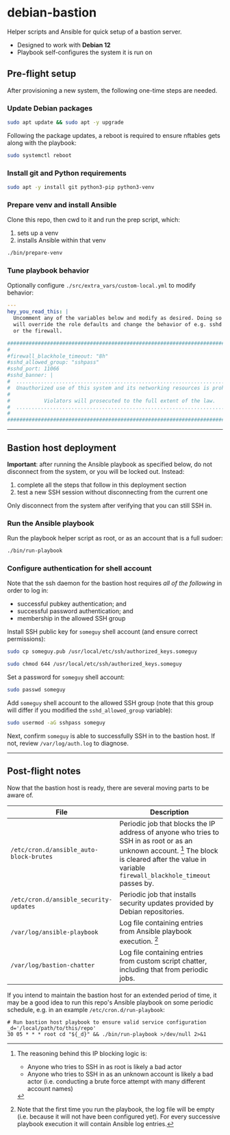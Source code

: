 # debian-bastion

Helper scripts and Ansible for quick setup of a bastion server.

* Designed to work with **Debian 12**
* Playbook self-configures the system it is run on

## Pre-flight setup

After provisioning a new system, the following one-time steps are needed.

### Update Debian packages

```bash
sudo apt update && sudo apt -y upgrade
```

Following the package updates, a reboot is required to ensure nftables gets along with the playbook:
```bash
sudo systemctl reboot
```

### Install git and Python requirements

```bash
sudo apt -y install git python3-pip python3-venv
```

### Prepare venv and install Ansible

Clone this repo, then cwd to it and run the prep script, which:
1. sets up a venv
2. installs Ansible within that venv

```bash
./bin/prepare-venv
```

### Tune playbook behavior

Optionally configure `./src/extra_vars/custom-local.yml` to modify behavior:
```yaml
---
hey_you_read_this: |
  Uncomment any of the variables below and modify as desired. Doing so
  will override the role defaults and change the behavior of e.g. sshd
  or the firewall.

##############################################################################
#
#firewall_blackhole_timeout: "8h"
#sshd_allowed_group: "sshpass"
#sshd_port: 11066
#sshd_banner: |
#  ...........................................................................
#  Unauthorized use of this system and its networking resources is prohibited.
#
#           Violators will prosecuted to the full extent of the law.
#  ...........................................................................
#
##############################################################################
```

----------

## Bastion host deployment

**Important**: after running the Ansible playbook as specified below, do not disconnect from the system, or you will be locked out. Instead:
1. complete all the steps that follow in this deployment section
2. test a new SSH session without disconnecting from the current one

Only disconnect from the system after verifying that you can still SSH in.

### Run the Ansible playbook

Run the playbook helper script as root, or as an account that is a full sudoer:
```bash
./bin/run-playbook
```

### Configure authentication for shell account

Note that the ssh daemon for the bastion host requires *all of the following* in order to log in:
* successful pubkey authentication; and
* successful password authentication; and
* membership in the allowed SSH group

Install SSH public key for `someguy` shell account (and ensure correct permissions):
```bash
sudo cp someguy.pub /usr/local/etc/ssh/authorized_keys.someguy
```
```bash
sudo chmod 644 /usr/local/etc/ssh/authorized_keys.someguy
```

Set a password for `someguy` shell account:
```bash
sudo passwd someguy
```

Add `someguy` shell account to the allowed SSH group (note that this group will differ if you modified the `sshd_allowed_group` variable):
```bash
sudo usermod -aG sshpass someguy
```

Next, confirm `someguy` is able to successfully SSH in to the bastion host. If not, review `/var/log/auth.log` to diagnose.

----------

## Post-flight notes

Now that the bastion host is ready, there are several moving parts to be aware of.

| File                                     | Description                   |
| ---------------------------------------- | ------------------------------|
| `/etc/cron.d/ansible_auto-block-brutes`  | Periodic job that blocks the IP address of anyone who tries to SSH in as root or as an unknown account. [^block_baddies] The block is cleared after the value in variable `firewall_blackhole_timeout` passes by. |
| `/etc/cron.d/ansible_security-updates`   | Periodic job that installs security updates provided by Debian repositories. |
| `/var/log/ansible-playbook`              | Log file containing entries from Ansible playbook execution. [^playbook_log] |
| `/var/log/bastion-chatter`               | Log file containing entries from custom script chatter, including that from periodic jobs. |

[^block_baddies]:
    The reasoning behind this IP blocking logic is:
    * Anyone who tries to SSH in as root is likely a bad actor
    * Anyone who tries to SSH in as an unknown account is likely a bad actor (i.e. conducting a brute force attempt with many different account names)

[^playbook_log]:
    Note that the first time you run the playbook, the log file will be empty (i.e. because it will not have been configured yet). For every successive playbook execution it will contain Ansible log entries.

If you intend to maintain the bastion host for an extended period of time, it may be a good idea to run this repo's Ansible playbook on some periodic schedule, e.g. in an example `/etc/cron.d/run-playbook`:

```
# Run bastion host playbook to ensure valid service configuration
_d='/local/path/to/this/repo'
30 05 * * * root cd "${_d}" && ./bin/run-playbook >/dev/null 2>&1
```
